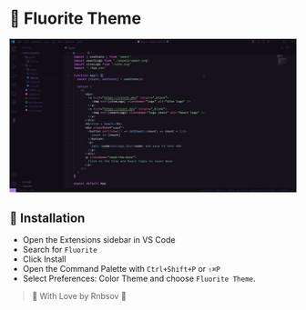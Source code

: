 # 💎 Fluorite Theme

![theme_showcase](assets/theme_showcase.png)

## 🚀 Installation

- Open the Extensions sidebar in VS Code
- Search for `Fluorite`
- Click Install
- Open the Command Palette with `Ctrl+Shift+P` or `⇧⌘P`
- Select Preferences: Color Theme and choose `Fluorite Theme`.

> 💜 With Love by Rnbsov 👾
